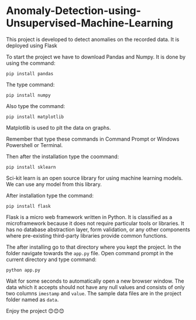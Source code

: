 # Anomaly-Detection-using-Unsupervised-Machine-Learning
This project is developed to detect anomalies on the recorded data. It is deployed using Flask

To start the project we have to download Pandas and Numpy. It is done by using the command:

`pip install pandas`

The type command:

 `pip install numpy`
 
 Also type the command:
 
 `pip install matplotlib`
 
 Matplotlib is used to plt the data on graphs.

Remember that type these commands in Command Prompt or Windows Powershell or Terminal.

Then after the installation type the coommand:

`pip install sklearn`

Sci-kit learn is an open source library for using machine learning models. We can use any model from this library.

After installation type the command:

`pip install flask`

Flask is a micro web framework written in Python. It is classified as a microframework because it does not require particular tools or libraries. It has no database abstraction layer, form validation, or any other components where pre-existing third-party libraries provide common functions.

The after installing go to that directory where you kept the project. In the folder navigate towards the `app.py` file. Open command prompt in the current directory and type command:

`python app.py`

Wait for some seconds to automatically open a new browser window. The data which it accepts should not have any null values and consists of only two columns `imestamp` and `value`. The sample data files are in the project folder named as `data`.


Enjoy the project 😊😊😊
